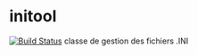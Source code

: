 initool
=======
[![Build Status](http://iriven.com/phpinitool)](http://iriven.com/phpinitool)
classe de gestion des fichiers .INI
